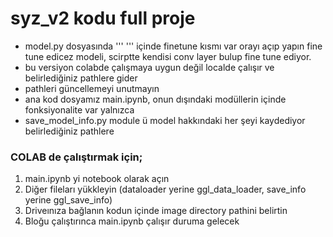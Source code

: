 # syz_v2 kodu full proje

* model.py dosyasında ''' ''' içinde finetune kısmı var orayı açıp yapın fine tune edicez modeli, scirptte kendisi conv layer bulup fine tune ediyor. 
* bu versiyon colabde çalışmaya uygun değil localde çalışır ve belirlediğiniz pathlere gider 
* pathleri güncellemeyi unutmayın
* ana kod dosyamız main.ipynb, onun dışındaki modüllerin içinde fonksiyonalite var yalnızca
* save_model_info.py module ü model hakkındaki her şeyi kaydediyor belirlediğiniz pathlere

### COLAB de çalıştırmak için; 
1. main.ipynb yi notebook olarak açın
2. Diğer fileları yükkleyin (dataloader yerine ggl_data_loader, save_info yerine ggl_save_info)
3. Driveınıza bağlanın kodun içinde image directory pathini belirtin
4. Bloğu çalıştırınca main.ipynb çalışır duruma gelecek
   
